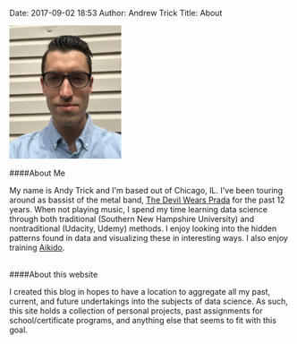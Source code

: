 ﻿Date: 2017-09-02 18:53 
Author: Andrew Trick 
Title: About

<img src="../img/1.jpg" style="width: 200px;"/>

<br>

 
####About Me

My name is Andy Trick and I'm based out of Chicago, IL. I've been touring around as bassist of the metal band, <a href="https://www.tdwpband.com/">The Devil Wears Prada</a> for the past 12 years. When not playing music, I spend my time learning data science through both traditional (Southern New Hampshire University) and nontraditional (Udacity, Udemy) methods. I enjoy looking into the hidden patterns found in data and visualizing these in interesting ways. I also enjoy training <a href="http://www.japaneseculturecenter.com/">Aikido</a>.
 
<br>
####About this website

I created this blog in hopes to have a location to aggregate all my past, current, and future undertakings into the subjects of data science. As such, this site holds a collection of personal projects, past assignments for school/certificate programs, and anything else that seems to fit with this goal. 